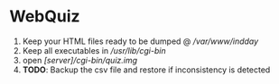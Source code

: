 # WebQuiz
1. Keep your HTML files ready to be dumped @ */var/www/indday*
2. Keep all executables in */usr/lib/cgi-bin*
3. open *[server]/cgi-bin/quiz.img*
4. **TODO**: Backup the csv file and restore if inconsistency is detected
 
